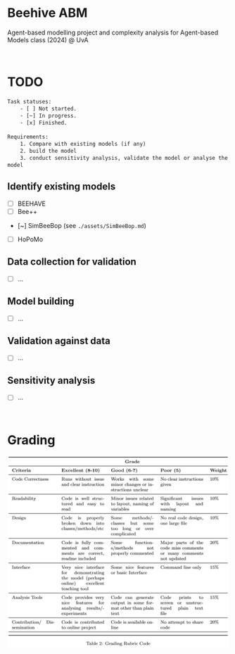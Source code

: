 # Beehive ABM
Agent-based modelling project and complexity analysis for Agent-based Models class (2024) @ UvA

<br/>

# TODO
```
Task statuses:
    - [ ] Not started.
    - [~] In progress.
    - [x] Finished.

Requirements:
    1. Compare with existing models (if any)
    2. build the model
    3. conduct sensitivity analysis, validate the model or analyse the model
```

## Identify existing models
- [ ] BEEHAVE
- [ ] Bee++
- [~] SimBeeBop (see `./assets/SimBeeBop.md`)
- [ ] HoPoMo

## Data collection for validation
- [ ] ...

## Model building
- [ ] ...

## Validation against data
- [ ] ...

## Sensitivity analysis
- [ ] ...

<br/>

# Grading
![Grading Rubric Code](assets\images\README-grading-rubric-code.png)
